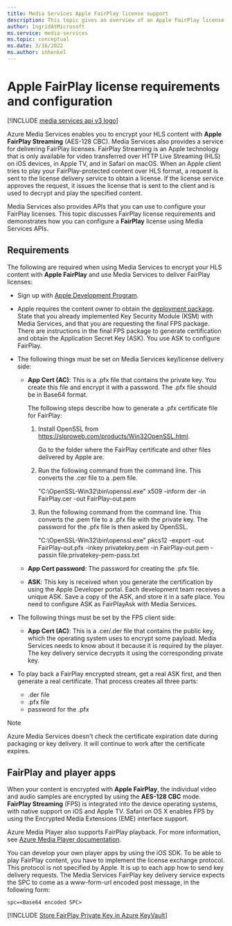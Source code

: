 ```yaml
---
title: Media Services Apple FairPlay license support
description: This topic gives an overview of an Apple FairPlay license requirements and configuration.
author: IngridAtMicrosoft
ms.service: media-services
ms.topic: conceptual
ms.date: 3/16/2022
ms.author: inhenkel
---
```


# Apple FairPlay license requirements and configuration

[!INCLUDE [media services api v3 logo](./includes/v3-hr.md)]

Azure Media Services enables you to encrypt your HLS content with **Apple FairPlay Streaming** (AES-128 CBC). Media Services also provides a service for delivering FairPlay licenses. FairPlay Streaming is an Apple technology that is only available for video transferred over HTTP Live Streaming (HLS) on iOS devices, in Apple TV, and in Safari on macOS. When an Apple client tries to play your FairPlay-protected content over HLS format, a request is sent to the license delivery service to obtain a license. If the license service approves the request, it issues the license that is sent to the client and is used to decrypt and play the specified content.

Media Services also provides APIs that you can use to configure your FairPlay licenses. This topic discusses FairPlay license requirements and demonstrates how you can configure a **FairPlay** license using Media Services APIs.

## Requirements

The following are required when using Media Services to encrypt your HLS content with **Apple FairPlay** and use Media Services to deliver FairPlay licenses:

* Sign up with [Apple Development Program](https://developer.apple.com/).
* Apple requires the content owner to obtain the [deployment package](https://developer.apple.com/contact/fps/). State that you already implemented Key Security Module (KSM) with Media Services, and that you are requesting the final FPS package. There are instructions in the final FPS package to generate certification and obtain the Application Secret Key (ASK). You use ASK to configure FairPlay.
* The following things must be set on Media Services key/license delivery side:

    * **App Cert (AC)**: This is a .pfx file that contains the private key. You create this file and encrypt it with a password. The .pfx file should be in Base64 format.

        The following steps describe how to generate a .pfx certificate file for FairPlay:

        1. Install OpenSSL from https://slproweb.com/products/Win32OpenSSL.html.

            Go to the folder where the FairPlay certificate and other files delivered by Apple are.
        2. Run the following command from the command line. This converts the .cer file to a .pem file.

            "C:\OpenSSL-Win32\bin\openssl.exe" x509 -inform der -in FairPlay.cer -out FairPlay-out.pem
        3. Run the following command from the command line. This converts the .pem file to a .pfx file with the private key. The password for the .pfx file is then asked by OpenSSL.

            "C:\OpenSSL-Win32\bin\openssl.exe" pkcs12 -export -out FairPlay-out.pfx -inkey privatekey.pem -in FairPlay-out.pem -passin file:privatekey-pem-pass.txt

    * **App Cert password**: The password for creating the .pfx file.
    * **ASK**: This key is received when you generate the certification by using the Apple Developer portal. Each development team receives a unique ASK. Save a copy of the ASK, and store it in a safe place. You need to configure ASK as FairPlayAsk with Media Services.

* The following things must be set by the FPS client side:

  * **App Cert (AC)**: This is a .cer/.der file that contains the public key, which the operating system uses to encrypt some payload. Media Services needs to know about it because it is required by the player. The key delivery service decrypts it using the corresponding private key.

* To play back a FairPlay encrypted stream, get a real ASK first, and then generate a real certificate. That process creates all three parts:

  * .der file
  * .pfx file
  * password for the .pfx

> [!NOTE]
> Azure Media Services doesn't check the certificate expiration date during packaging or key delivery. It will continue to work after the certificate expires.

## FairPlay and player apps

When your content is encrypted with **Apple FairPlay**, the individual video and audio samples are encrypted by using the **AES-128 CBC** mode. **FairPlay Streaming** (FPS) is integrated into the device operating systems, with native support on iOS and Apple TV. Safari on OS X enables FPS by using the Encrypted Media Extensions (EME) interface support.

Azure Media Player also supports FairPlay playback. For more information, see [Azure Media Player documentation](https://amp.azure.net/libs/amp/latest/docs/index.html).

You can develop your own player apps by using the iOS SDK. To be able to play FairPlay content, you have to implement the license exchange protocol. This protocol is not specified by Apple. It is up to each app how to send key delivery requests. The Media Services FairPlay key delivery service expects the SPC to come as a www-form-url encoded post message, in the following form:

```
spc=<Base64 encoded SPC>
```

[!INCLUDE [Store FairPlay Private Key in Azure KeyVault](./includes/task-drm-store-fairplay-key.md)]